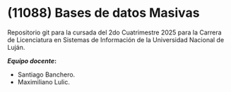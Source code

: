 # (11088) Bases de datos Masivas

Repositorio git para la cursada del 2do Cuatrimestre 2025 para la Carrera de Licenciatura en Sistemas de Información de la Universidad Nacional de Luján.

___Equipo docente_:__
- Santiago Banchero.
- Maximiliano Lulic.
